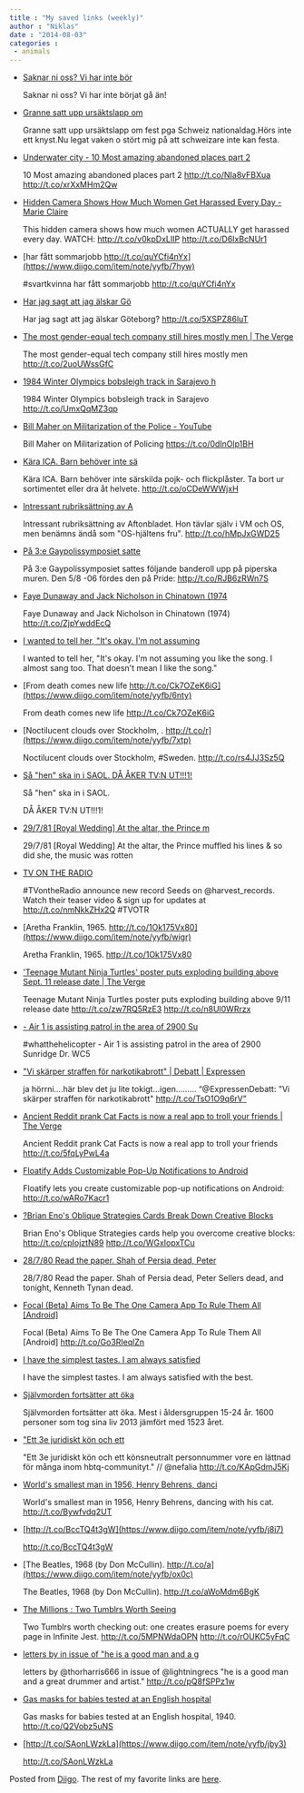 ```yaml
---
title : "My saved links (weekly)"
author : "Niklas"
date : "2014-08-03"
categories : 
 - animals
---
```


- [Saknar ni oss? Vi har inte bör](https://www.diigo.com/item/note/yyfb/tgq0)
    
    
    Saknar ni oss? Vi har inte börjat gå än!
    
- [Granne satt upp ursäktslapp om](https://www.diigo.com/item/note/yyfb/3qe7)
    
    Granne satt upp ursäktslapp om fest pga Schweiz nationaldag.Hörs inte ett knyst.Nu legat vaken o stört mig på att schweizare inte kan festa.
    
- [Underwater city - 10 Most amazing abandoned places part 2](http://www.hi-likes.com/gallery/history/10-most-amazing-abandoned-places-part-2?ref=269fbc7fe046675cc0eb606d7eaad97940ef3534a37701f5b584711fcb0c6d8f9c226368ad3483326d7fea19a44219a78c210aed148b2eb5079b59788ce734c0&utm_content=buffer9bc6b&utm_medium=social&utm_source=twitter.com&utm_campaign=buffer)
    
    10 Most amazing abandoned places part 2 http://t.co/NIa8vFBXua http://t.co/xrXxMHm2Qw
    
- [Hidden Camera Shows How Much Women Get Harassed Every Day - Marie Claire](http://www.marieclaire.com/world-reports/hidden-camera-shows-how-much-women-get-harassed-every-day?src=spr_TWITTER&spr_id=1449_78375722)
    
    This hidden camera shows how much women ACTUALLY get harassed every day. WATCH: http://t.co/v0kpDxLIIP http://t.co/D6IxBcNUr1
    
- [har fått sommarjobb http://t.co/quYCfi4nYx](https://www.diigo.com/item/note/yyfb/7hyw)
    
    
    #svartkvinna har fått sommarjobb http://t.co/quYCfi4nYx
    
- [Har jag sagt att jag älskar Gö](https://www.diigo.com/item/note/yyfb/0tsi)
    
    Har jag sagt att jag älskar Göteborg? http://t.co/5XSPZ86luT
    
- [The most gender-equal tech company still hires mostly men | The Verge](http://www.theverge.com/2014/8/1/5958383/ebay-diversity-report-most-gender-equal-tech-company-still-mostly-men)
    
    The most gender-equal tech company still hires mostly men http://t.co/2uoUWssGfC
    
- [1984 Winter Olympics bobsleigh track in Sarajevo h](https://www.diigo.com/item/note/yyfb/0sjr)
    
    1984 Winter Olympics bobsleigh track in Sarajevo http://t.co/UmxQqMZ3qp
    
- [Bill Maher on Militarization of the Police - YouTube](https://www.youtube.com/watch?v=qM0diRFBifA)
    
    Bill Maher on Militarization of Policing https://t.co/0dInOlp1BH
    
- [Kära ICA. Barn behöver inte sä](https://www.diigo.com/item/note/yyfb/wrv3)
    
    Kära ICA. Barn behöver inte särskilda pojk- och flickplåster. Ta bort ur sortimentet eller dra åt helvete. http://t.co/oCDeWWWjxH
    
- [Intressant rubriksättning av A](https://www.diigo.com/item/note/yyfb/r2wg)
    
    Intressant rubriksättning av Aftonbladet. Hon tävlar själv i VM och OS, men benämns ändå som "OS-hjältens fru". http://t.co/hMpJxGWD25
    
- [På 3:e Gaypolissymposiet satte](https://www.diigo.com/item/note/yyfb/4mqv)
    
    På 3:e Gaypolissymposiet sattes följande banderoll upp på piperska muren. Den 5/8 -06 fördes den på Pride: http://t.co/RJB6zRWn7S
    
- [Faye Dunaway and Jack Nicholson in Chinatown (1974](https://www.diigo.com/item/note/yyfb/8d6n)
    
    Faye Dunaway and Jack Nicholson in Chinatown (1974) http://t.co/ZjpYwddEcQ
    
- [I wanted to tell her, "It's okay. I'm not assuming](https://www.diigo.com/item/note/yyfb/kosp)
    
    I wanted to tell her, "It's okay. I'm not assuming you like the song. I almost sang too. That doesn't mean I like the song."
    
- [From death comes new life http://t.co/Ck7OZeK6iG](https://www.diigo.com/item/note/yyfb/6nty)
    
    From death comes new life http://t.co/Ck7OZeK6iG
    
- [Noctilucent clouds over Stockholm, . http://t.co/r](https://www.diigo.com/item/note/yyfb/7xtp)
    
    
    Noctilucent clouds over Stockholm, #Sweden. http://t.co/rs4JJ3Sz5Q
    
- [Så "hen" ska in i SAOL. DÅ ÅKER TV:N UT!!!1!](https://www.diigo.com/item/note/yyfb/reqa)
    
    Så "hen" ska in i SAOL.
    
    DÅ ÅKER TV:N UT!!!1!
    
- [29/7/81 \[Royal Wedding\] At the altar, the Prince m](https://www.diigo.com/item/note/yyfb/wpd9)
    
    29/7/81 \[Royal Wedding\] At the altar, the Prince muffled his lines & so did she, the music was rotten
    
- [TV ON THE RADIO](http://www.tvontheradioband.com)
    
    #TVontheRadio announce new record Seeds on @harvest\_records. Watch their teaser video & sign up for updates at http://t.co/nmNkkZHx2Q #TVOTR
    
    
- [Aretha Franklin, 1965. http://t.co/1Ok175Vx80](https://www.diigo.com/item/note/yyfb/wigr)
    
    Aretha Franklin, 1965. http://t.co/1Ok175Vx80
    
- ['Teenage Mutant Ninja Turtles' poster puts exploding building above Sept. 11 release date | The Verge](http://www.theverge.com/2014/7/29/5947523/teenage-mutant-ninja-turtles-poster-faux-pas)
    
    Teenage Mutant Ninja Turtles poster puts exploding building above 9/11 release date http://t.co/zw7RQ5RzE3 http://t.co/n8Ul0WRrzx
    
- [\- Air 1 is assisting patrol in the area of 2900 Su](https://www.diigo.com/item/note/yyfb/0v7m)
    
    
    #whatthehelicopter - Air 1 is assisting patrol in the area of 2900 Sunridge Dr. WC5
    
- ["Vi skärper straffen för narkotikabrott" | Debatt | Expressen](http://www.expressen.se/debatt/vi-skarper-straffen-for-narkotikabrott/)
    
    ja hörrni....här blev det ju lite tokigt...igen......... “@ExpressenDebatt: "Vi skärper straffen för narkotikabrott" http://t.co/TsO1O9q6rV”
    
- [Ancient Reddit prank Cat Facts is now a real app to troll your friends | The Verge](http://www.theverge.com/2014/7/28/5945917/an-ancient-reddit-prank-about-cat-facts-is-now-a-real-product)
    
    Ancient Reddit prank Cat Facts is now a real app to troll your friends http://t.co/5fqLyPwL4a
    
- [Floatify Adds Customizable Pop-Up Notifications to Android](http://lifehacker.com/floatify-adds-customizable-pop-up-notifications-to-andr-1612159275?utm_campaign=socialflow_lifehacker_twitter&utm_source=lifehacker_twitter&utm_medium=socialflow)
    
    Floatify lets you create customizable pop-up notifications on Android: http://t.co/wARo7Kacr1
    
- [?Brian Eno's Oblique Strategies Cards Break Down Creative Blocks](http://lifehacker.com/brian-enos-oblique-strategies-cards-break-down-creativ-1612072551?utm_campaign=socialflow_lifehacker_twitter&utm_source=lifehacker_twitter&utm_medium=socialflow)
    
    Brian Eno's Oblique Strategies cards help you overcome creative blocks: http://t.co/cpIojztN89 http://t.co/WGxIopxTCu
    
- [28/7/80 Read the paper. Shah of Persia dead, Peter](https://www.diigo.com/item/note/yyfb/cqy2)
    
    28/7/80 Read the paper. Shah of Persia dead, Peter Sellers dead, and tonight, Kenneth Tynan dead.
    
- [Focal (Beta) Aims To Be The One Camera App To Rule Them All \[Android\]](http://www.addictivetips.com/android/focal-beta-aims-to-be-the-one-camera-app-to-rule-them-all-android/?utm_source=feedburner&utm_medium=twitter&utm_campaign=Feed%3A+Addictivetips+%28AddictiveTips%29)
    
    Focal (Beta) Aims To Be The One Camera App To Rule Them All \[Android\] http://t.co/Go3RIeqlZn
    
- [I have the simplest tastes. I am always satisfied](https://www.diigo.com/item/note/yyfb/d96n)
    
    I have the simplest tastes. I am always satisfied with the best.
    
- [Självmorden fortsätter att öka](https://www.diigo.com/item/note/yyfb/2au8)
    
    Självmorden fortsätter att öka. Mest i åldersgruppen 15-24 år. 1600 personer som tog sina liv 2013 jämfört med 1523 året.
    
- ["Ett 3e juridiskt kön och ett](https://www.diigo.com/item/note/yyfb/bc0p)
    
    "Ett 3e juridiskt kön och ett könsneutralt personnummer vore en lättnad för många inom hbtq-communityt." // @nefalia http://t.co/KApGdmJ5Kj
    
- [World's smallest man in 1956, Henry Behrens, danci](https://www.diigo.com/item/note/yyfb/y9qe)
    
    World's smallest man in 1956, Henry Behrens, dancing with his cat. http://t.co/Bywfvdq2UT
    
- [http://t.co/BccTQ4t3gW](https://www.diigo.com/item/note/yyfb/j8i7)
    
    http://t.co/BccTQ4t3gW
    
- [The Beatles, 1968 (by Don McCullin). http://t.co/a](https://www.diigo.com/item/note/yyfb/ox0c)
    
    The Beatles, 1968 (by Don McCullin). http://t.co/aWoMdm6BgK
    
- [The Millions : Two Tumblrs Worth Seeing](http://www.themillions.com/2014/07/two-tumblrs-worth-seeing.html)
    
    Two Tumblrs worth checking out: one creates erasure poems for every page in Infinite Jest. http://t.co/5MPNWdaOPN http://t.co/rOUKC5yFqC
    
- [letters by in issue of "he is a good man and a g](https://www.diigo.com/item/note/yyfb/mp48)
    
    letters by @thorharris666 in issue of @lightningrecs "he is a good man and a great drummer and artist." http://t.co/pQ8fSPPz1w
    
- [Gas masks for babies tested at an English hospital](https://www.diigo.com/item/note/yyfb/j9gm)
    
    Gas masks for babies tested at an English hospital, 1940. http://t.co/Q2Vobz5uNS
    
- [http://t.co/SAonLWzkLa](https://www.diigo.com/item/note/yyfb/jby3)
    
    http://t.co/SAonLWzkLa
    

Posted from [Diigo](https://www.diigo.com). The rest of my favorite links are [here](https://www.diigo.com/user/npivic).

